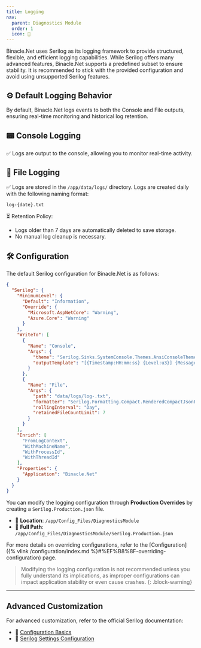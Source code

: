 ```yaml
---
title: Logging
nav:
  parent: Diagnostics Module
  order: 1
  icon: 📜
---
```


Binacle.Net uses Serilog as its logging framework to provide structured, flexible, and efficient logging capabilities. While Serilog offers many advanced features, Binacle.Net supports a predefined subset to ensure stability. It is recommended to stick with the provided configuration and avoid using unsupported Serilog features.

## ⚙️ Default Logging Behavior
By default, Binacle.Net logs events to both the Console and File outputs, ensuring real-time monitoring and historical log retention.

## 📟 Console Logging
✅ Logs are output to the console, allowing you to monitor real-time activity.

## 📁 File Logging
✅ Logs are stored in the `/app/data/logs/` directory. Logs are created daily with the following naming format:

```bash
log-{date}.txt
```

⏳ Retention Policy:
- Logs older than 7 days are automatically deleted to save storage.
- No manual log cleanup is necessary.

## 🛠️ Configuration
The default Serilog configuration for Binacle.Net is as follows:
```json
{
  "Serilog": {
    "MinimumLevel": {
      "Default": "Information",
      "Override": {
        "Microsoft.AspNetCore": "Warning",
        "Azure.Core": "Warning"
      }
    },
    "WriteTo": [
      {
        "Name": "Console",
        "Args": {
          "theme": "Serilog.Sinks.SystemConsole.Themes.AnsiConsoleTheme::Code, Serilog.Sinks.Console",
          "outputTemplate": "[{Timestamp:HH:mm:ss} {Level:u3}] {Message:lj} <s:{SourceContext}>{NewLine}{Exception}"
        }
      },
      {
        "Name": "File",
        "Args": {
          "path": "data/logs/log-.txt",
          "formatter": "Serilog.Formatting.Compact.RenderedCompactJsonFormatter, Serilog.Formatting.Compact",
          "rollingInterval": "Day",
          "retainedFileCountLimit": 7
        }
      }
    ],
    "Enrich": [
      "FromLogContext",
      "WithMachineName",
      "WithProcessId",
      "WithThreadId"
    ],
    "Properties": {
      "Application": "Binacle.Net"
    }
  }
}
```

You can modify the logging configuration through **Production Overrides** by creating a `Serilog.Production.json` file.

- 📁 **Location**: `/app/Config_Files/DiagnosticsModule`
- 📌 **Full Path**: `/app/Config_Files/DiagnosticsModule/Serilog.Production.json`

For more details on overriding configurations, refer to the [Configuration]({% vlink /configuration/index.md %}#%EF%B8%8F-overriding-configuration) page.

> Modifying the logging configuration is not recommended unless you fully understand its implications, as improper configurations can impact application stability or even cause crashes.
{: .block-warning}

---

## Advanced Customization

For advanced customization, refer to the official Serilog documentation:
- 📖 [Configuration Basics](https://github.com/serilog/serilog/wiki/Configuration-Basics)
- 📖 [Serilog Settings Configuration](https://github.com/serilog/serilog-settings-configuration)
